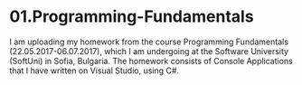 # 01.Programming-Fundamentals
I am uploading my homework from the course Programming Fundamentals (22.05.2017-06.07.2017), which I am undergoing at the Software University (SoftUni) in Sofia, Bulgaria. The homework consists of Console Applications that I have written on Visual Studio, using C#.
